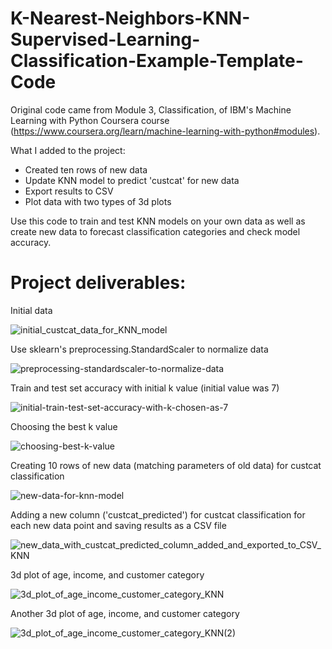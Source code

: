 # K-Nearest-Neighbors-KNN-Supervised-Learning-Classification-Example-Template-Code

Original code came from Module 3, Classification, of IBM's Machine Learning with Python Coursera course (https://www.coursera.org/learn/machine-learning-with-python#modules).

What I added to the project:
- Created ten rows of new data
- Update KNN model to predict 'custcat' for new data
- Export results to CSV
- Plot data with two types of 3d plots

Use this code to train and test KNN models on your own data as well as create new data to forecast classification categories and check model accuracy.

# Project deliverables:

Initial data

![initial_custcat_data_for_KNN_model](https://github.com/NollieAnalysis/K-Nearest-Neighbors-KNN-Supervised-Learning-Classification-Example-Template-Code/assets/163913188/75ac3f16-7c52-4e2d-b694-5d6627bd96ba)

Use sklearn's preprocessing.StandardScaler to normalize data

![preprocessing-standardscaler-to-normalize-data](https://github.com/NollieAnalysis/K-Nearest-Neighbors-KNN-Supervised-Learning-Classification-Example-Template-Code/assets/163913188/d8723b08-8a68-4e7b-85bc-f152e60fe207)

Train and test set accuracy with initial k value (initial value was 7)

![initial-train-test-set-accuracy-with-k-chosen-as-7](https://github.com/NollieAnalysis/K-Nearest-Neighbors-KNN-Supervised-Learning-Classification-Example-Template-Code/assets/163913188/7a9ef134-bc36-47ec-80dc-1bd732d72c27)

Choosing the best k value

![choosing-best-k-value](https://github.com/NollieAnalysis/K-Nearest-Neighbors-KNN-Supervised-Learning-Classification-Example-Template-Code/assets/163913188/9cc9e9fd-6202-4e35-916d-18bc01434dbb)

Creating 10 rows of new data (matching parameters of old data) for custcat classification

![new-data-for-knn-model](https://github.com/NollieAnalysis/K-Nearest-Neighbors-KNN-Supervised-Learning-Classification-Example-Template-Code/assets/163913188/1d184d62-bb9c-42bc-97f0-a0f4d406867d)

Adding a new column ('custcat_predicted') for custcat classification for each new data point and saving results as a CSV file

![new_data_with_custcat_predicted_column_added_and_exported_to_CSV_KNN](https://github.com/NollieAnalysis/K-Nearest-Neighbors-KNN-Supervised-Learning-Classification-Example-Template-Code/assets/163913188/a2907508-1369-401a-8a47-c0ceefe9eee1)

3d plot of age, income, and customer category

![3d_plot_of_age_income_customer_category_KNN](https://github.com/NollieAnalysis/K-Nearest-Neighbors-KNN-Supervised-Learning-Classification-Example-Template-Code/assets/163913188/adf834c1-3675-492d-985b-e9530874b00e)

Another 3d plot of age, income, and customer category

![3d_plot_of_age_income_customer_category_KNN(2)](https://github.com/NollieAnalysis/K-Nearest-Neighbors-KNN-Supervised-Learning-Classification-Example-Template-Code/assets/163913188/abfccb17-a60c-4c9c-b8e5-fb076ec815bb)
